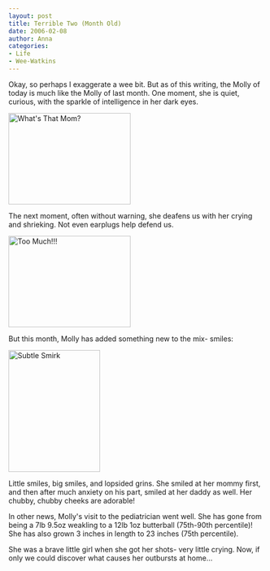 ```yaml
---
layout: post
title: Terrible Two (Month Old)
date: 2006-02-08
author: Anna
categories:
- Life
- Wee-Watkins
---
```


Okay, so perhaps I exaggerate a wee bit. But as of this writing, the Molly of today is much like the Molly of last month. One moment, she is quiet, curious, with the sparkle of intelligence in her dark eyes.

<div class="figure"><a href="http://newburyportion.com/gallery/show/recent/photo/97400806"><img class="photo" src="http://static.flickr.com/27/97400806_c86aad37b2_m.jpg" width="240" height="180" alt="What's That Mom?" border="0" /></a> </div>

The next moment, often without warning, she deafens us with her crying and shrieking. Not even earplugs help defend us.

<div class="figure"><a href="http://newburyportion.com/gallery/show/recent/photo/97400991"><img class="photo" src="http://static.flickr.com/38/97400991_89793adb1c_m.jpg" width="240" height="180" alt="Too Much!!!" border="0" /></a> </div>

But this month, Molly has added something new to the mix- smiles:

<div class="figure"><a href="http://newburyportion.com/gallery/show/recent/photo/97404069"><img class="photo" src="http://static.flickr.com/27/97404069_f45993c01b_m.jpg" width="180" height="240" alt="Subtle Smirk" border="0" /></a> </div>

Little smiles, big smiles, and lopsided grins. She smiled at her mommy first, and then after much anxiety on his part, smiled at her daddy as well. Her chubby, chubby cheeks are adorable!

In other news, Molly's visit to the pediatrician went well. She has gone from being a 7lb 9.5oz weakling to a 12lb 1oz butterball (75th-90th percentile)! She has also grown 3 inches in length to 23 inches (75th percentile).

She was a brave little girl when she got her shots- very little crying. Now, if only we could discover what causes her outbursts at home...